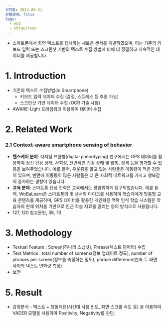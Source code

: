 ```yaml
---
시작일: 2024-09-21
진행상태: false
tags:
  - HCI
  - Ubiquitous
---
```

- 스마트폰에서 화면 텍스트를 캡처하는 새로운 센서를 개발하였으며, 이는 기존의 키보드 입력 또는 스크린샷 기반의 텍스트 수집 방법에 비해 더 정밀하고 지속적인 데이터를 제공합니다.

# 1. Introduction

- 기존의 텍스트 수집방법(in Smartphone)
    - 키보드 입력 데이터 수집 (감정, 스트레스 등 추론 가능)
    - 스크린샷 기반 데이터 수집 (OCR 기술 사용)
- AWARE-Light 프레임워크 이용하여 데이터 수집

# 2. Related Work

### 2.1 Context-aware smartphone sensing of behavior

- **헬스케어 분야**: 디지털 표현형(digital phenotyping) 연구에서는 GPS 데이터를 활용하여 정신 건강 상태, 사회성, 전반적인 건강 상태 및 웰빙, 성격 등을 평가할 수 있음을 보여주었습니다. 예를 들어, 우울증을 앓고 있는 사람들은 이동량이 적은 경향이 있으며, 반면에 이동량이 많은 사람들은 더 큰 사회적 네트워크를 가지고 행복감이 증가하는 경향이 있습니다.
- **교육 분야**: 스마트폰 센싱 전략은 교육에서도 광범위하게 탐구되었습니다. 예를 들어, WoBaLearn은 스마트폰의 빛 센서와 마이크를 사용하여 학습자에게 맞춤형 교육 콘텐츠를 제공하며, GPS 데이터를 활용한 개인화된 맥락 인식 학습 시스템은 학습자의 현재 위치를 기반으로 인근 학습 자료를 알리는 등의 방식으로 사용됩니다.
- 127, 120 참고문헌, 38, 73

# 3. Methodology

- Textual Feature : Screen(하나의 스냅샷), Phrase(텍스트 덩어리) 수집
- Text Metrics : total number of screens(정보 업데이트 정도), number of phrases per screen(정보를 측정하는 밀도), phrase difference(연속 두 화면 사이의 텍스트 변화량 측정)
- 보안

# 5. Result

- 감정분석 - 텍스트 + 행동패턴(시간대 사용 빈도, 화면 스크롤 속도 등) 을 이용하여 VADER 모델을 사용하여 Positivity, Negativity를 판단.